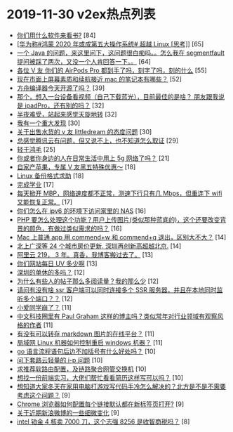# 2019-11-30 v2ex热点列表

+ [你们用什么软件来看书?](https://www.v2ex.com/t/624523#reply84) [84]
+ [[华为称#鸿蒙 2020 年或成第五大操作系统# 超越 Linux [思考]]](https://www.v2ex.com/t/624573#reply65) [65]
+ [一个 Java 的问题，来这里问下，这问题很白痴吗。。怎么我在 segmentfault 提问被踩了两次，又没一个人肯回答一下。。](https://www.v2ex.com/t/624528#reply64) [64]
+ [各位 V 友 你们的 AirPods Pro 都到手了吗，刻字了吗，刻的什么](https://www.v2ex.com/t/624574#reply55) [55]
+ [现在市面上屏幕素质和续航接近 mac 的笔记本有哪些？](https://www.v2ex.com/t/624545#reply52) [52]
+ [方舟编译器今天开源了吗？](https://www.v2ex.com/t/624527#reply39) [39]
+ [那个，想入一台设备看视频（自己下载蓝光），目前最佳的是啥？ 朋友跟我说是 ipadPro，还有别的吗？](https://www.v2ex.com/t/624529#reply32) [32]
+ [半夜难受，站起来感觉天旋地转](https://www.v2ex.com/t/624564#reply32) [32]
+ [我有一个重大发现](https://www.v2ex.com/t/624520#reply30) [30]
+ [关于出售水货的 v 友 littledream 的态度问题](https://www.v2ex.com/t/624626#reply30) [30]
+ [总感觉腾讯云有问题，但又说不上，也不知道怎么取证](https://www.v2ex.com/t/624551#reply29) [29]
+ [轻于鸿毛](https://www.v2ex.com/t/624617#reply25) [25]
+ [你或者你身边的人在日常生活中用上 5g 网络了吗？](https://www.v2ex.com/t/624518#reply21) [21]
+ [自家产苹果，专属 V 友黑五特殊优惠～](https://www.v2ex.com/t/624559#reply18) [18]
+ [Linux 备份格式求助](https://www.v2ex.com/t/624588#reply18) [18]
+ [完成学业](https://www.v2ex.com/t/624664#reply17) [17]
+ [每天掀开 MBP，网络速度都不正常，测速下行只有几 Mbps，但重连下 wifi 又能恢复正常。](https://www.v2ex.com/t/624536#reply17) [17]
+ [你们怎么在 ipv6 的环境下访问家里的 NAS](https://www.v2ex.com/t/624537#reply16) [16]
+ [PHP 要怎么处理这个功能？用户上传图片(类似那种蓝底的)，这个还要改变背景的颜色，有做过类似需求的吗？](https://www.v2ex.com/t/624590#reply16) [16]
+ [Mac 上普通 app 用 commend+w 和 commend+q 退出，区别大不大？](https://www.v2ex.com/t/624541#reply14) [14]
+ [北上广深等 24 个城市房价更新. 深圳再创新高超越北京.](https://www.v2ex.com/t/624627#reply14) [14]
+ [阿里云 219， 3 年。真香，我博客搬过去了。](https://www.v2ex.com/t/624666#reply13) [13]
+ [你们网站每日 UV 多少啊](https://www.v2ex.com/t/624614#reply13) [13]
+ [深圳的单休的多吗？](https://www.v2ex.com/t/624525#reply12) [12]
+ [为什么有些人的帖子那么多阅读量？我的那么少](https://www.v2ex.com/t/624557#reply12) [12]
+ [请问有没有啥 ssr 客户端可以同时连接多个 SSR 服务器，并且在本地同时监听多个端口？？](https://www.v2ex.com/t/624597#reply12) [12]
+ [小爱同学崩了？](https://www.v2ex.com/t/624647#reply11) [11]
+ [中文科技圈里有 Paul Graham 这样的博主吗？类似常年对行业领域有观察风格的作者](https://www.v2ex.com/t/624538#reply11) [11]
+ [有没有可以转存 markdown 图片的在线平台？](https://www.v2ex.com/t/624552#reply11) [11]
+ [局域网 Linux 机器如何控制重启 windows 机器？](https://www.v2ex.com/t/624636#reply11) [11]
+ [go 语言流程语句后边不加括号有什么好处吗？](https://www.v2ex.com/t/624641#reply10) [10]
+ [问下套路云轻量的 i-p 问题](https://www.v2ex.com/t/624530#reply10) [10]
+ [求推荐软路由配置，及链路聚合网管交换机](https://www.v2ex.com/t/624585#reply10) [10]
+ [想找一份前端实习，大佬们帮忙看看简历这样写可以吗？](https://www.v2ex.com/t/624587#reply10) [10]
+ [想知道大家冬天在家用电脑打游戏写代码手冷怎么解决的？北方是不是不需要考虑这个问题？](https://www.v2ex.com/t/624672#reply9) [9]
+ [Chrome 浏览器如何配置每个链接默认都在新标签页打开?](https://www.v2ex.com/t/624553#reply9) [9]
+ [关于近期新浪微博的一些细微变化](https://www.v2ex.com/t/624592#reply9) [9]
+ [intel 铂金 4 核卖 7000 刀，这个志强 8256 是收智商税吗？](https://www.v2ex.com/t/624648#reply8) [8]
